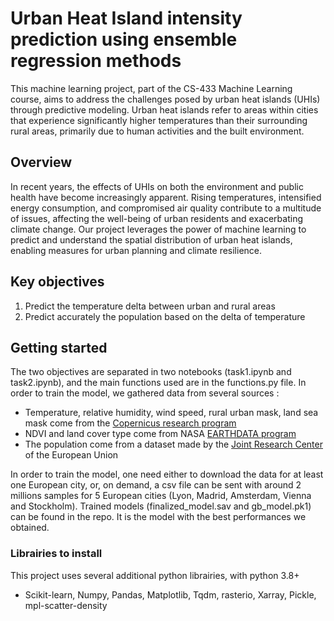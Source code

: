 # Urban Heat Island intensity prediction using ensemble regression methods

This machine learning project, part of the CS-433 Machine Learning course, aims to address the challenges posed by urban heat islands (UHIs) through predictive modeling. Urban heat islands refer to areas within cities that experience significantly higher temperatures than their surrounding rural areas, primarily due to human activities and the built environment.

## Overview

In recent years, the effects of UHIs on both the environment and public health have become increasingly apparent. Rising temperatures, intensified energy consumption, and compromised air quality contribute to a multitude of issues, affecting the well-being of urban residents and exacerbating climate change. Our project leverages the power of machine learning to predict and understand the spatial distribution of urban heat islands, enabling measures for urban planning and climate resilience.

## Key objectives
1. Predict the temperature delta between urban and rural areas
2. Predict accurately the population based on the delta of temperature

## Getting started

The two objectives are separated in two notebooks (task1.ipynb and task2.ipynb), and the main functions used are in the functions.py file. In order to train the model, we gathered data from several sources : 
- Temperature, relative humidity, wind speed, rural urban mask, land sea mask come from the [Copernicus research program](https://cds.climate.copernicus.eu/cdsapp#!/dataset/sis-urban-climate-cities%3Ftab=overview?tab=doc)
- NDVI and land cover type come from NASA [EARTHDATA program](https://appeears.earthdatacloud.nasa.gov/task/area)
- The population come from a dataset made by the [Joint Research Center](https://data.jrc.ec.europa.eu/dataset/be02937c-5a08-4732-a24a-03e0a48bdcda#dataaccess) of the European Union

In order to train the model, one need either to download the data for at least one European city, or, on demand, a csv file can be sent with around 2 millions samples for 5 European cities (Lyon, Madrid, Amsterdam, Vienna and Stockholm). Trained models (finalized_model.sav and gb_model.pk1) can be found in the repo. It is the model with the best performances we obtained.

### Librairies to install

This project uses several additional python librairies, with python 3.8+
- Scikit-learn, Numpy, Pandas, Matplotlib, Tqdm, rasterio, Xarray, Pickle, mpl-scatter-density

###
